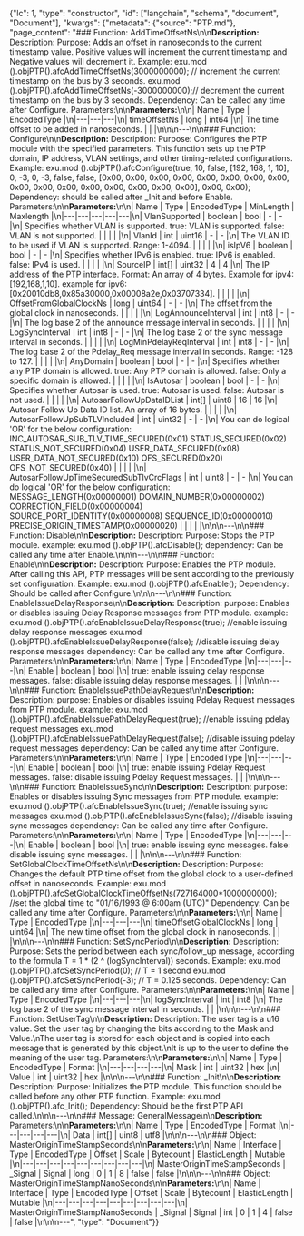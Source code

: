 {"lc": 1, "type": "constructor", "id": ["langchain", "schema", "document", "Document"], "kwargs": {"metadata": {"source": "PTP.md"}, "page_content": "### Function: AddTimeOffsetNs\n\n**Description:** Description: Purpose: Adds an offset in nanoseconds to the current timestamp value. Positive values will increment the current timestamp and Negative values will decrement it. Example: exu.mod ().objPTP().afcAddTimeOffsetNs(3000000000); // increment the current timestamp on the bus by 3 seconds. exu.mod ().objPTP().afcAddTimeOffsetNs(-3000000000);// decrement the current timestamp on the bus by 3 seconds. Dependency: Can be called any time after Configure. Parameters:\n\n**Parameters:**\n\n| Name | Type | EncodedType |\n|---|---|---|\n| timeOffsetNs | long | int64 |\n| The time offset to be added in nanoseconds. |  |  |\n\n\n---\n\n### Function: Configure\n\n**Description:** Description: Purpose: Configures the PTP module with the specified parameters. This function sets up the PTP domain, IP address, VLAN settings, and other timing-related configurations. Example: exu.mod ().objPTP().afcConfigure(true, 10, false, [192, 168, 1, 10], 0, -3, 0, -3, false, false, [0x00, 0x00, 0x00, 0x00, 0x00, 0x00, 0x00, 0x00, 0x00, 0x00, 0x00, 0x00, 0x00, 0x00, 0x00, 0x00], 0x00, 0x00); Dependency: should be called after _Init and before Enable. Parameters:\n\n**Parameters:**\n\n| Name | Type | EncodedType | MinLength | Maxlength |\n|---|---|---|---|---|\n| VlanSupported | boolean | bool | - | - |\n| Specifies whether VLAN is supported. true: VLAN is supported. false: VLAN is not supported. |  |  |  |  |\n| VlanId | int | uint16 | - | - |\n| The VLAN ID to be used if VLAN is supported. Range: 1-4094. |  |  |  |  |\n| isIpV6 | boolean | bool | - | - |\n| Specifies whether IPv6 is enabled. true: IPv6 is enabled. false: IPv4 is used. |  |  |  |  |\n| SourceIP | int[] | uint32 | 4 | 4 |\n| The IP address of the PTP interface. Format: An array of 4 bytes. Example for ipv4: [192,168,1,10]. example for ipv6: [0x20010db8,0x85a30000,0x00008a2e,0x03707334]. |  |  |  |  |\n| OffsetFromGlobalClockNs | long | uint64 | - | - |\n| The offset from the global clock in nanoseconds. |  |  |  |  |\n| LogAnnounceInterval | int | int8 | - | - |\n| The log base 2 of the announce message interval in seconds. |  |  |  |  |\n| LogSyncInterval | int | int8 | - | - |\n| The log base 2 of the sync message interval in seconds. |  |  |  |  |\n| LogMinPdelayReqInterval | int | int8 | - | - |\n| The log base 2 of the Pdelay_Req message interval in seconds. Range: -128 to 127. |  |  |  |  |\n| AnyDomain | boolean | bool | - | - |\n| Specifies whether any PTP domain is allowed. true: Any PTP domain is allowed. false: Only a specific domain is allowed. |  |  |  |  |\n| IsAutosar | boolean | bool | - | - |\n| Specifies whether Autosar is used. true: Autosar is used. false: Autosar is not used. |  |  |  |  |\n| AutosarFollowUpDataIDList | int[] | uint8 | 16 | 16 |\n| Autosar Follow Up Data ID list. An array of 16 bytes. |  |  |  |  |\n| AutosarFollowUpSubTLVIncluded | int | uint32 | - | - |\n| You can do logical 'OR' for the below configuration: INC_AUTOSAR_SUB_TLV_TIME_SECURED(0x01) STATUS_SECURED(0x02) STATUS_NOT_SECURED(0x04) USER_DATA_SECURED(0x08) USER_DATA_NOT_SECURED(0x10) OFS_SECURED(0x20) OFS_NOT_SECURED(0x40) |  |  |  |  |\n| AutosarFollowUpTimeSecuredSubTlvCrcFlags | int | uint8 | - | - |\n| You can do logical 'OR' for the below configuration: MESSAGE_LENGTH(0x00000001) DOMAIN_NUMBER(0x00000002) CORRECTION_FIELD(0x00000004) SOURCE_PORT_IDENTITY(0x00000008) SEQUENCE_ID(0x00000010) PRECISE_ORIGIN_TIMESTAMP(0x00000020) |  |  |  |  |\n\n\n---\n\n### Function: Disable\n\n**Description:** Description: Purpose: Stops the PTP module. example: exu.mod ().objPTP().afcDisable(); dependency: Can be called any time after Enable.\n\n\n---\n\n### Function: Enable\n\n**Description:** Description: Purpose: Enables the PTP module. After calling this API, PTP messages will be sent according to the previously set configuration. Example: exu.mod ().objPTP().afcEnable(); Dependency: Should be called after Configure.\n\n\n---\n\n### Function: EnableIssueDelayResponse\n\n**Description:** Description: purpose: Enables or disables issuing Delay Response messages from PTP module. example: exu.mod ().objPTP().afcEnableIssueDelayResponse(true); //enable issuing delay response messages exu.mod ().objPTP().afcEnableIssueDelayResponse(false); //disable issuing delay response messages dependency: Can be called any time after Configure. Parameters:\n\n**Parameters:**\n\n| Name | Type | EncodedType |\n|---|---|---|\n| Enable | boolean | bool |\n| true: enable issuing delay response messages. false: disable issuing delay response messages. |  |  |\n\n\n---\n\n### Function: EnableIssuePathDelayRequest\n\n**Description:** Description: purpose: Enables or disables issuing Pdelay Request messages from PTP module. example: exu.mod ().objPTP().afcEnableIssuePathDelayRequest(true); //enable issuing pdelay request messages exu.mod ().objPTP().afcEnableIssuePathDelayRequest(false); //disable issuing pdelay request messages dependency: Can be called any time after Configure. Parameters:\n\n**Parameters:**\n\n| Name | Type | EncodedType |\n|---|---|---|\n| Enable | boolean | bool |\n| true: enable issuing Pdelay Request messages. false: disable issuing Pdelay Request messages. |  |  |\n\n\n---\n\n### Function: EnableIssueSync\n\n**Description:** Description: purpose: Enables or disables issuing Sync messages from PTP module. example: exu.mod ().objPTP().afcEnableIssueSync(true); //enable issuing sync messages exu.mod ().objPTP().afcEnableIssueSync(false); //disable issuing sync messages dependency: Can be called any time after Configure. Parameters:\n\n**Parameters:**\n\n| Name | Type | EncodedType |\n|---|---|---|\n| Enable | boolean | bool |\n| true: enable issuing sync messages. false: disable issuing sync messages. |  |  |\n\n\n---\n\n### Function: SetGlobalClockTimeOffsetNs\n\n**Description:** Description: Purpose: Changes the default PTP time offset from the global clock to a user-defined offset in nanoseconds. Example: exu.mod ().objPTP().afcSetGlobalClockTimeOffsetNs(727164000*1000000000); //set the global time to \"01/16/1993 @ 6:00am (UTC)\" Dependency: Can be called any time after Configure. Parameters:\n\n**Parameters:**\n\n| Name | Type | EncodedType |\n|---|---|---|\n| timeOffsetGlobalClockNs | long | uint64 |\n| The new time offset from the global clock in nanoseconds. |  |  |\n\n\n---\n\n### Function: SetSyncPeriod\n\n**Description:** Description: Purpose: Sets the period between each sync/follow_up message, according to the formula T = 1 * (2 ^ (logSyncInterval)) seconds. Example: exu.mod ().objPTP().afcSetSyncPeriod(0); // T = 1 second exu.mod ().objPTP().afcSetSyncPeriod(-3); // T = 0.125 seconds. Dependency: Can be called any time after Configure. Parameters:\n\n**Parameters:**\n\n| Name | Type | EncodedType |\n|---|---|---|\n| logSyncInterval | int | int8 |\n| The log base 2 of the sync message interval in seconds. |  |  |\n\n\n---\n\n### Function: SetUserTag\n\n**Description:** Description: The user tag is a u16 value. Set the user tag by changing the bits according to the Mask and Value.\nThe user tag is stored for each object and is copied into each message that is generated by this object.\nIt is up to the user to define the meaning of the user tag. Parameters:\n\n**Parameters:**\n\n| Name | Type | EncodedType | Format |\n|---|---|---|---|\n| Mask | int | uint32 | hex |\n| Value | int | uint32 | hex |\n\n\n---\n\n### Function: _Init\n\n**Description:** Description: Purpose: Initializes the PTP module. This function should be called before any other PTP function. Example: exu.mod ().objPTP().afc_Init(); Dependency: Should be the first PTP API called.\n\n\n---\n\n### Message: GeneralMessage\n\n**Description:** Parameters:\n\n**Parameters:**\n\n| Name | Type | EncodedType | Format |\n|---|---|---|---|\n| Data | int[] | uint8 | utf8 |\n\n\n---\n\n### Object: MasterOriginTimeStampSeconds\n\n**Parameters:**\n\n| Name | Interface | Type | EncodedType | Offset | Scale | Bytecount | ElasticLength | Mutable |\n|---|---|---|---|---|---|---|---|---|\n| MasterOriginTimeStampSeconds | _Signal | Signal | long | 0 | 1 | 8 | false | false |\n\n\n---\n\n### Object: MasterOriginTimeStampNanoSeconds\n\n**Parameters:**\n\n| Name | Interface | Type | EncodedType | Offset | Scale | Bytecount | ElasticLength | Mutable |\n|---|---|---|---|---|---|---|---|---|\n| MasterOriginTimeStampNanoSeconds | _Signal | Signal | int | 0 | 1 | 4 | false | false |\n\n\n---", "type": "Document"}}
